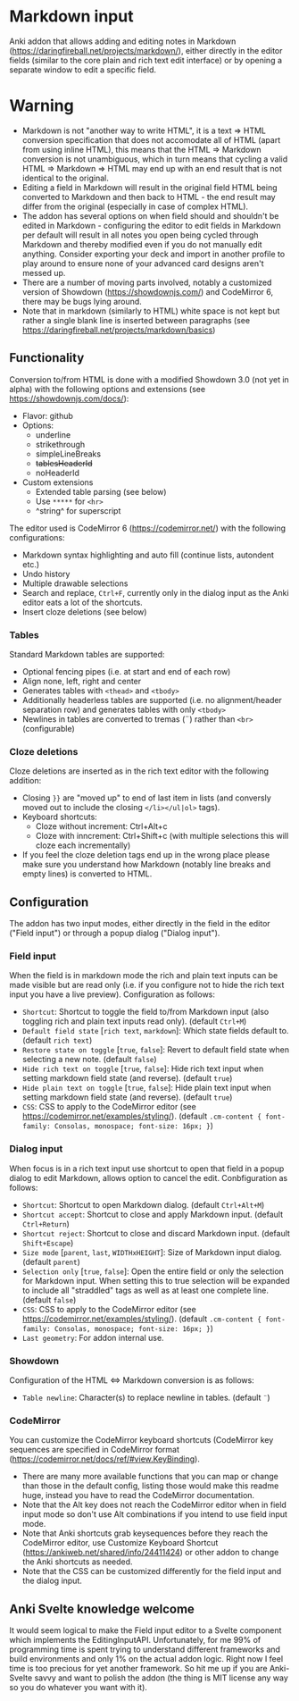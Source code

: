 # Markdown input

Anki addon that allows adding and editing notes in Markdown (https://daringfireball.net/projects/markdown/), either directly in the editor fields (similar to the core plain and rich text edit interface) or by opening a separate window to edit a specific field.

# Warning
- Markdown is not "another way to write HTML", it is a text ⇒ HTML conversion specification that does not accomodate all of HTML (apart from using inline HTML), this means that the HTML ⇒ Markdown conversion is not unambiguous, which in turn means that cycling a valid HTML ⇒ Markdown ⇒ HTML may end up with an end result that is not identical to the original.
- Editing a field in Markdown will result in the original field HTML being converted to Markdown and then back to HTML - the end result may differ from the original (especially in case of complex HTML).
- The addon has several options on when field should and shouldn't be edited in Markdown - configuring the editor to edit fields in Markdown per default will result in all notes you open being cycled through Markdown and thereby modified even if you do not manually edit anything. Consider exporting your deck and import in another profile to play around to ensure none of your advanced card designs aren't messed up.
- There are a number of moving parts involved, notably a customized version of Showdown (https://showdownjs.com/) and CodeMirror 6, there may be bugs lying around.
- Note that in markdown (similarly to HTML) white space is not kept but rather a single blank line is inserted between paragraphs (see https://daringfireball.net/projects/markdown/basics)

## Functionality
Conversion to/from HTML is done with a modified Showdown 3.0 (not yet in alpha) with the following options and extensions (see https://showdownjs.com/docs/):
- Flavor: github
- Options:
    - underline
    - strikethrough
    - simpleLineBreaks
    - <strike>tablesHeaderId</strike>
    - noHeaderId
- Custom extensions
    - Extended table parsing (see below)
    - Use `*****` for `<hr>`
    - ^string^ for superscript

The editor used is CodeMirror 6 (https://codemirror.net/) with the following configurations:
- Markdown syntax highlighting and auto fill (continue lists, autondent etc.)
- Undo history
- Multiple drawable selections
- Search and replace, `Ctrl+F`, currently only in the dialog input as the Anki editor eats a lot of the shortcuts.
- Insert cloze deletions (see below)

### Tables
Standard Markdown tables are supported:
- Optional fencing pipes (i.e. at start and end of each row)
- Align none, left, right and center
- Generates tables with `<thead>` and `<tbody>`
- Additionally headerless tables are supported (i.e. no alignment/header separation row) and generates tables with only `<tbody>`
- Newlines in tables are converted to tremas (¨) rather than `<br>` (configurable)

### Cloze deletions
Cloze deletions are inserted as in the rich text editor with the following addition:
- Closing `}}` are "moved up" to end of last item in lists (and conversly moved out to include the closing `</li></ul|ol>` tags).
- Keyboard shortcuts:
    - Cloze without increment: Ctrl+Alt+c
    - Cloze with inncrement: Ctrl+Shift+c (with multiple selections this will cloze each incrementally)
- If you feel the cloze deletion tags end up in the wrong place please make sure you understand how Markdown (notably line breaks and empty lines) is converted to HTML.

## Configuration
The addon has two input modes, either directly in the field in the editor ("Field input") or through a popup dialog ("Dialog input").

### Field input
When the field is in markdown mode the rich and plain text inputs can be made visible but are read only (i.e. if you configure not to hide the rich text input you have a live preview).
Configuration as follows:
- `Shortcut`: Shortcut to toggle the field to/from Markdown input (also toggling rich and plain text inputs read only). (default `Ctrl+M`)
- `Default field state` [`rich text`, `markdown`]: Which state fields default to. (default `rich text`)
- `Restore state on toggle` [`true`, `false`]: Revert to default field state when selecting a new note. (default `false`)
- `Hide rich text on toggle` [`true`,  `false`]: Hide rich text input when setting markdown field state (and reverse). (default `true`)
- `Hide plain text on toggle` [`true`,  `false`]: Hide plain text input when setting markdown field state (and reverse). (default `true`)
- `CSS`: CSS to apply to the CodeMirror editor (see https://codemirror.net/examples/styling/). (default `.cm-content { font-family: Consolas, monospace; font-size: 16px; }`)

### Dialog input
When focus is in a rich text input use shortcut to open that field in a popup dialog to edit Markdown, allows option to cancel the edit.
Conbfiguration as follows:
- `Shortcut`: Shortcut to open Markdown dialog. (default `Ctrl+Alt+M`)
- `Shortcut accept`: Shortcut to close and apply Markdown input. (default `Ctrl+Return`)
- `Shortcut reject`: Shortcut to close and discard Markdown input. (default `Shift+Escape`)
- `Size mode` [`parent`, `last`, `WIDTHxHEIGHT`]: Size of Markdown input dialog. (default `parent`)
- `Selection only` [`true`,  `false`]: Open the entire field or only the selection for Markdown input. When setting this to true selection will be expanded to include all "straddled" tags as well as at least one complete line. (default `false`)
- `CSS`: CSS to apply to the CodeMirror editor (see https://codemirror.net/examples/styling/). (default `.cm-content { font-family: Consolas, monospace; font-size: 16px; }`)
- `Last geometry`: For addon internal use.

### Showdown
Configuration of the HTML ⇔ Markdown conversion is as follows:
- `Table newline`: Character(s) to replace newline in tables. (default `¨`)

### CodeMirror
You can customize the CodeMirror keyboard shortcuts (CodeMirror key sequences are specified in CodeMirror format (https://codemirror.net/docs/ref/#view.KeyBinding).
- There are many more available functions that you can map or change than those in the default config, listing those would make this readme huge, instead you have to read the CodeMirror documentation.
- Note that the Alt key does not reach the CodeMirror editor when in field input mode so don't use Alt combinations if you intend to use field input mode.
- Note that Anki shortcuts grab keysequences before they reach the CodeMirror editor, use Customize Keyboard Shortcut (https://ankiweb.net/shared/info/24411424) or other addon to change the Anki shortcuts as needed.
- Note that the CSS can be customized differently for the field input and the dialog input.

## Anki Svelte knowledge welcome
It would seem logical to make the Field input editor to a Svelte component which implements the EditingInputAPI. Unfortunately, for me 99% of programming time is spent trying to understand different frameworks and build environments and only 1% on the actual addon logic. Right now I feel time is too precious for yet another framework. So hit me up if you are Anki-Svelte savvy and want to polish the addon (the thing is MIT license any way so you do whatever you want with it).